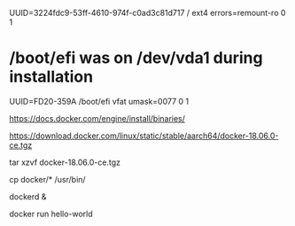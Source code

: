 UUID=3224fdc9-53ff-4610-974f-c0ad3c81d717 /               ext4    errors=remount-ro 0       1
# /boot/efi was on /dev/vda1 during installation
UUID=FD20-359A  /boot/efi       vfat    umask=0077      0       1


https://docs.docker.com/engine/install/binaries/

https://download.docker.com/linux/static/stable/aarch64/docker-18.06.0-ce.tgz

tar xzvf docker-18.06.0-ce.tgz

cp docker/* /usr/bin/

dockerd &

docker run hello-world
